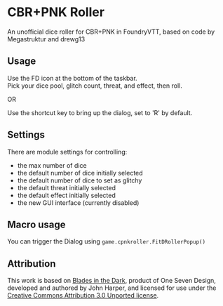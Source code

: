 # CBR+PNK Roller

An unofficial dice roller for CBR+PNK in FoundryVTT, based on code by Megastruktur and drewg13<br>

## Usage

Use the FD icon at the bottom of the taskbar.<br>
Pick your dice pool, glitch count, threat, and effect, then roll.<br>

OR

Use the shortcut key to bring up the dialog, set to 'R' by default.

## Settings

There are module settings for controlling:<br>
- the max number of dice<br>
- the default number of dice initially selected<br>
- the default number of dice to set as glitchy<br>
- the default threat initially selected<br>
- the default effect initially selected<br>
- the new GUI interface (currently disabled)<br>

## Macro usage

You can trigger the Dialog using `game.cpnkroller.FitDRollerPopup()`

## Attribution
This work is based on [Blades in the Dark](http://www.bladesinthedark.com/), product of One Seven Design, developed and authored by John Harper, and licensed for use under the [Creative Commons Attribution 3.0 Unported license](http://creativecommons.org/licenses/by/3.0/).
